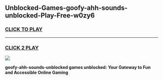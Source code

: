 
## Unblocked-Games-goofy-ahh-sounds-unblocked-Play-Free-w0zy6
<h3>
<a href="https://premium76.site?title=goofy-ahh-sounds-unblocked&ref=19M">CLICK TO PLAY</a></h3>
<hr>

<h3>
<a href="https://premium76.site?title=goofy-ahh-sounds-unblocked&ref=19M">CLICK 2 PLAY</a>
  
</h3>

<a href="https://premium76.site?title=goofy-ahh-sounds-unblocked&ref=19M"><img src="https://clearcache.store/games.png"></a>


**goofy-ahh-sounds-unblocked games unblocked: Your Gateway to Fun and Accessible Online Gaming**
